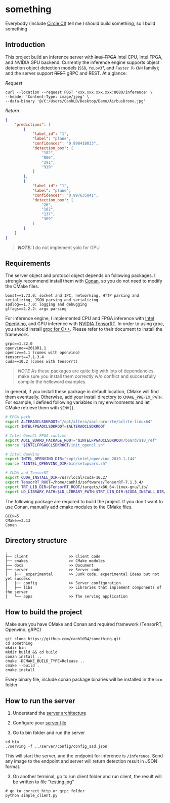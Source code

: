 # something

Everybody (include [Circle CI](https://twitter.com/circleci/status/951635852974854144?lang=en)) tell me I should build something, so I build something

## Introduction

This project build an inference server with ~~Intel FPGA~~ Intel CPU, Intel FPGA, and NVIDIA GPU backend. Currently the inference engine supports object detection object detection models (`SSD`, `YoLov3`*, and `Faster R-CNN` family); and the server support ~~REST~~ gRPC and REST. At a glance:

*Request*

```SH
curl --location --request POST 'xxx.xxx.xxx.xxx:8080/inference' \
--header 'Content-Type: image/jpeg' \
--data-binary '@/C:/Users/CanhLD/Desktop/Demo/AirbusDrone.jpg'
```

*Return*

```JSON
{
    "predictions": [
        {
            "label_id": "1",
            "label": "plane",
            "confidences": "0.998418033",
            "detection_box": [
                "182",
                "806",
                "291",
                "919"
            ]
        },
        {
            "label_id": "1",
            "label": "plane",
            "confidences": "0.997635841",
            "detection_box": [
                "26",
                "182",
                "137",
                "309"
            ]
        }
    ]
}
```

> **_NOTE:_**  I do not implement yolo for GPU

## Requirements

The server object and protocol object depends on following packages. I strongly recommend install them with [Conan](https://conan.io/), so you do not need to modify the CMake files.

```
boost==1.73.0: socket and IPC, networking, HTTP parsing and serializing, JSON parsing and serializing
spdlog==1.7.0: logging and debugging
glfags==2.2.2: argv parsing
```

For inference engine, I implemented CPU and FPGA inference with [Intel OpenVino](https://docs.openvinotoolkit.org/2019_R1.1/index.html), and GPU inference with [NVIDIA TensorRT](https://developer.nvidia.com/tensorrt). In order to using grpc, you should install [grpc for C++](https://grpc.io/docs/languages/cpp/quickstart/#install-grpc). Please refer to their document to install the framework.

```
grpc==1.32.0
openvino==2019R1.1
opencv==4.1 (comes with openvino)
tensorrt==7.1.3.4
cuda==10.2 (comes with tensorrt)
```

>*NOTE* As these packages are quite big with lots of dependencies, make sure you install them correctly w/o conflict and successfully compile the helloword examples.

In general, if you install these package in default location, CMake will find them eventually. Otherwise, add your install directory to `CMAKE_PREFIX_PATH`. For example, I defined following variables in my environments and let CMake retrieve them with `$ENV{}`.

```BASH
# FPGA path
export ALTERAOCLSDKROOT="/opt/altera/aocl-pro-rte/aclrte-linux64"
export INTELFPGAOCLSDKROOT=$ALTERAOCLSDKROOT

# Intel OpenCL FPGA runtime
export AOCL_BOARD_PACKAGE_ROOT="$INTELFPGAOCLSDKROOT/board/a10_ref"
source "$INTELFPGAOCLSDKROOT/init_opencl.sh"

# Intel OpeVino
export INTEL_OPENVINO_DIR="/opt/intel/openvino_2019.1.144"
source "$INTEL_OPENVINO_DIR/bin/setupvars.sh"

# CUDA and TensorRT
export CUDA_INSTALL_DIR=/usr/local/cuda-10.2/
export TensorRT_ROOT=/home/canhld/softwares/TensorRT-7.1.3.4/
export TRT_LIB_DIR=$TensorRT_ROOT/targets/x86_64-linux-gnu/lib/
export LD_LIBRARY_PATH=$LD_LIBRARY_PATH:$TRT_LIB_DIR:$CUDA_INSTALL_DIR/lib64/
```

The following package are required to build the project. If you don't want to use Conan, manually add cmake modules to the CMake files.

```
GCC>=5
CMake>=3.13
Conan
```

## Directory structure

```
.
├── client                  >> Client code
├── cmakes                  >> CMake modules
├── docs                    >> Document
├── server                  >> Server code
│   ├── _experimental       >> Junk code, experimental ideas but not yet success  
│   ├── config              >> Server configuration
│   ├── libs                >> Libraries that implement components of the server
│   └── apps                >> The serving application
```

## How to build the project

Make sure you have CMake and Conan and required framework (TensorRT, Openvino, gRPC)

```SH
git clone https://github.com/canhld94/something.git
cd something
mkdir bin
mkdir build && cd build
conan install ..
cmake -DCMAKE_BUILD_TYPE=Release ..
cmake --build .
cmake install
```

Every binary file, include conan package binaries will be installed in the `bin` folder.

## How to run the server

1. Understand the [server architecture]()

2. Configure your [server file](server/config/README.md)

3. Go to bin folder and run the server

```SH
cd bin
./serving -f ../server/config/config_ssd.json
```

This will start the server, and the endpoint for inference is `/inference`. Send any image to the endpoint and server will return detection result in JSON format.

3. On another terminal, go to run client folder and run client, the result will be written to file "testing.jpg"

```SH
# go to correct http or grpc folder
python simple_client.py
```
